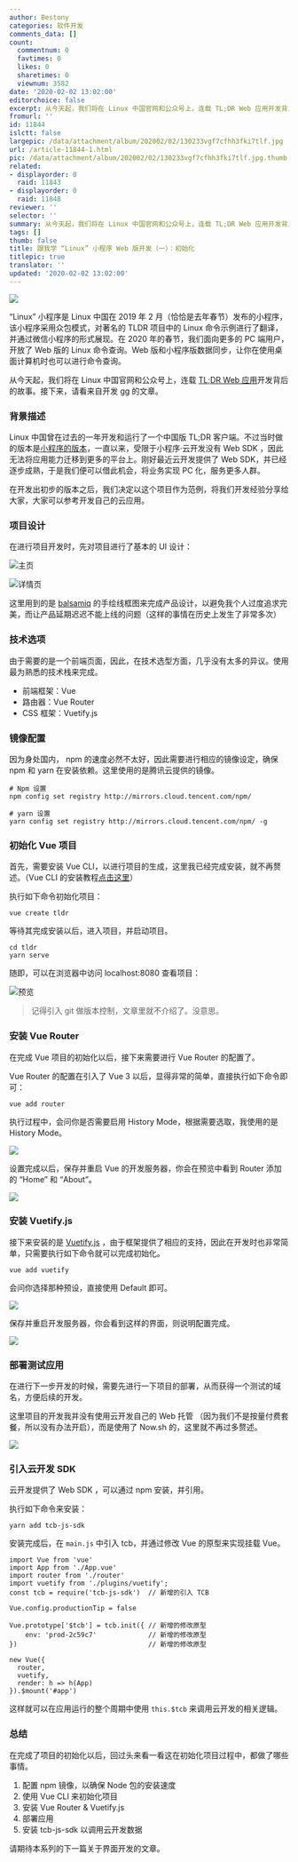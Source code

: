 ```yaml
---
author: Bestony
categories: 软件开发
comments_data: []
count:
  commentnum: 0
  favtimes: 0
  likes: 0
  sharetimes: 0
  viewnum: 3582
date: '2020-02-02 13:02:00'
editorchoice: false
excerpt: 从今天起，我们将在 Linux 中国官网和公众号上，连载 TL;DR Web 应用开发背后的故事。接下来，请看来自开发 gg 的文章。
fromurl: ''
id: 11844
islctt: false
largepic: /data/attachment/album/202002/02/130233vgf7cfhh3fki7tlf.jpg
url: /article-11844-1.html
pic: /data/attachment/album/202002/02/130233vgf7cfhh3fki7tlf.jpg.thumb.jpg
related:
- displayorder: 0
  raid: 11843
- displayorder: 0
  raid: 11848
reviewer: ''
selector: ''
summary: 从今天起，我们将在 Linux 中国官网和公众号上，连载 TL;DR Web 应用开发背后的故事。接下来，请看来自开发 gg 的文章。
tags: []
thumb: false
title: 跟我学 “Linux” 小程序 Web 版开发（一）：初始化
titlepic: true
translator: ''
updated: '2020-02-02 13:02:00'
---
```


![](/data/attachment/album/202002/02/130233vgf7cfhh3fki7tlf.jpg)


“Linux” 小程序是 Linux 中国在 2019 年 2 月（恰恰是去年春节）发布的小程序，该小程序采用众包模式，对著名的 TLDR 项目中的 Linux 命令示例进行了翻译，并通过微信小程序的形式展现。在 2020 年的春节，我们面向更多的 PC 端用户，开放了 Web 版的 Linux 命令查询。Web 版和小程序版数据同步，让你在使用桌面计算机时也可以进行命令查询。


从今天起，我们将在 Linux 中国官网和公众号上，连载 [TL;DR Web 应用](https://tldr.linux.cn/)开发背后的故事。接下来，请看来自开发 gg 的文章。


### 背景描述


Linux 中国曾在过去的一年开发和运行了一个中国版 TL;DR 客户端。不过当时做的版本是[小程序的版本](/article-10528-1.html)，一直以来，受限于小程序·云开发没有 Web SDK ，因此无法将应用能力迁移到更多的平台上。刚好最近云开发提供了 Web SDK，并已经逐步成熟，于是我们便可以借此机会，将业务实现 PC 化，服务更多人群。


在开发出初步的版本之后，我们决定以这个项目作为范例，将我们开发经验分享给大家，大家可以参考开发自己的云应用。


### 项目设计


在进行项目开发时，先对项目进行了基本的 UI 设计：


![主页](/data/attachment/album/202002/02/130234xea0cpn70sneldma.png)


![详情页](/data/attachment/album/202002/02/130235tsjzejvwj6efswj7.png)


这里用到的是 [balsamiq](https://balsamiq.com/index.html) 的手绘线框图来完成产品设计，以避免我个人过度追求完美，而让产品延期迟迟不能上线的问题（这样的事情在历史上发生了非常多次）


### 技术选项


由于需要的是一个前端页面，因此，在技术选型方面，几乎没有太多的异议。使用最为熟悉的技术栈来完成。


* 前端框架：Vue
* 路由器：Vue Router
* CSS 框架：Vuetify.js


### 镜像配置


因为身处国内， npm 的速度必然不太好，因此需要进行相应的镜像设定，确保 npm 和 yarn 在安装依赖。这里使用的是腾讯云提供的镜像。



```
# Npm 设置
npm config set registry http://mirrors.cloud.tencent.com/npm/

# yarn 设置
yarn config set registry http://mirrors.cloud.tencent.com/npm/ -g
```

### 初始化 Vue 项目


首先，需要安装 Vue CLI，以进行项目的生成，这里我已经完成安装，就不再赘述。（Vue CLI 的安装教程[点击这里](https://cli.vuejs.org/zh/guide/)）


执行如下命令初始化项目：



```
vue create tldr
```

等待其完成安装以后，进入项目，并启动项目。



```
cd tldr
yarn serve
```

随即，可以在浏览器中访问 localhost:8080 查看项目：


![预览](/data/attachment/album/202002/02/130235qg3ehgrlrgjeggrz.png)



> 
> 记得引入 git 做版本控制，文章里就不介绍了。没意思。
> 
> 
> 


### 安装 Vue Router


在完成 Vue 项目的初始化以后，接下来需要进行 Vue Router 的配置了。


Vue Router 的配置在引入了 Vue 3 以后，显得非常的简单，直接执行如下命令即可：



```
vue add router
```

执行过程中，会问你是否需要启用 History Mode，根据需要选取，我使用的是 History Mode。


![](/data/attachment/album/202002/02/130236n4x5lrc5x624xxwo.png)


设置完成以后，保存并重启 Vue 的开发服务器，你会在预览中看到 Router 添加的 “Home” 和 “About”。


![](/data/attachment/album/202002/02/130237teds9efzyx4ncely.png)


### 安装 Vuetify.js


接下来安装的是 [Vuetify.js](https://vuetifyjs.com/zh-Hans/) ，由于框架提供了相应的支持，因此在开发时也非常简单，只需要执行如下命令就可以完成初始化。



```
vue add vuetify
```

会问你选择那种预设，直接使用 Default 即可。


![](/data/attachment/album/202002/02/130238jgxj68jbjd605dw6.png)


保存并重启开发服务器，你会看到这样的界面，则说明配置完成。


![](/data/attachment/album/202002/02/130238np9lqnoon3p9cci9.png)


### 部署测试应用


在进行下一步开发的时候，需要先进行一下项目的部署，从而获得一个测试的域名，方便后续的开发。


这里项目的开发我并没有使用云开发自己的 Web 托管 （因为我们不是按量付费套餐，所以没有办法开启），而是使用了 Now.sh 的，这里就不再过多赘述。


![](/data/attachment/album/202002/02/130239eknkl0f9nx0ak8k0.png)


### 引入云开发 SDK


云开发提供了 Web SDK ，可以通过 npm 安装，并引用。


执行如下命令来安装：



```
yarn add tcb-js-sdk
```

安装完成后，在 `main.js` 中引入 tcb，并通过修改 Vue 的原型来实现挂载 Vue。



```
import Vue from 'vue'
import App from './App.vue'
import router from './router'
import vuetify from './plugins/vuetify';
const tcb = require('tcb-js-sdk')  // 新增的引入 TCB

Vue.config.productionTip = false

Vue.prototype['$tcb'] = tcb.init({ // 新增的修改原型
    env: 'prod-2c59c7'             // 新增的修改原型
})                                 // 新增的修改原型

new Vue({
  router,
  vuetify,
  render: h => h(App)
}).$mount('#app')
```

这样就可以在应用运行的整个周期中使用 `this.$tcb` 来调用云开发的相关逻辑。


### 总结


在完成了项目的初始化以后，回过头来看一看这在初始化项目过程中，都做了哪些事情。


1. 配置 npm 镜像，以确保 Node 包的安装速度
2. 使用 Vue CLI 来初始化项目
3. 安装 Vue Router & Vuetify.js
4. 部署应用
5. 安装 tcb-js-sdk 以调用云开发数据


请期待本系列的下一篇关于界面开发的文章。